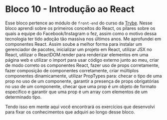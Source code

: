 # Bloco 10 - Introdução ao React

Esse bloco pertence ao módulo de `front-end` do curso da [Trybe](https://www.betrybe.com/). Nesse bloco aprendi sobre os primeiros conceitos do React, os pilares sobre os quais a equipe do Facebook/Instagram o fez, assim como o motivo dessa tecnologia ter tido adoção tão massiva nos últimos anos. Me aprofundei em componentes React. Assim soube a melhor forma para instalar um gerenciador de pacotes, inicializar um projeto em React, utilizar JSX no React, utilizar o ReactDOM.render para renderizar elementos em uma página web e utilizar o import para usar código externo junto ao meu, criar de modo correto os componentes React, fazer uso de props corretamente, fazer composição de componentes corretamente, criar múltiplos componentes dinamicamente, utilizar PropTypes para: checar o tipo de uma prop no uso de um componente, garantir a presença de props obrigatórias no uso de um componente, checar que uma prop é um objeto de formato específico e garantir que uma prop é um array com elementos de um determinado tipo.

Tendo isso em mente aqui você encontrará os exercícios que desenvolvi para fixar os conhecimentos que adquiri ao longo desse bloco.